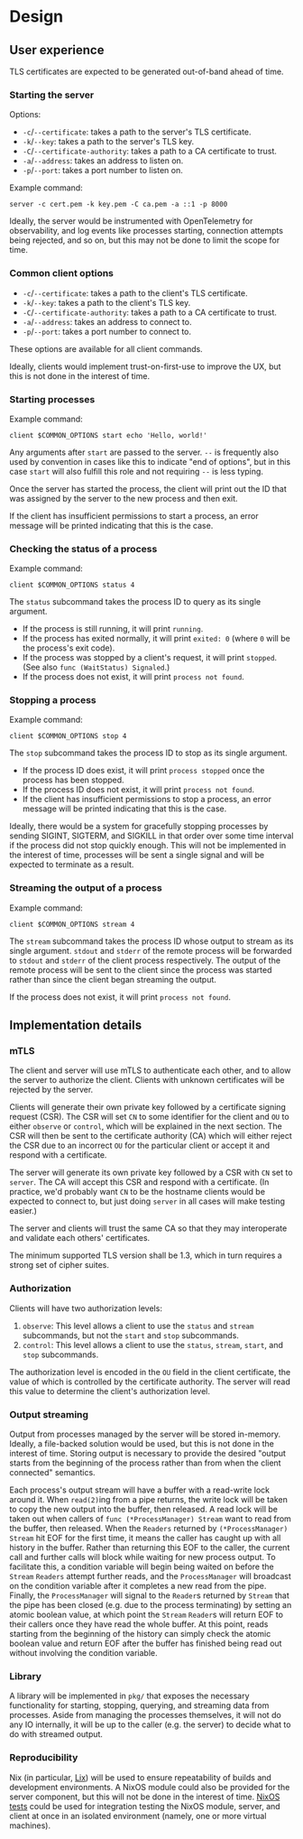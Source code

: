 # Design

## User experience

TLS certificates are expected to be generated out-of-band ahead of time.

### Starting the server

Options:

* `-c`/`--certificate`: takes a path to the server's TLS certificate.
* `-k`/`--key`: takes a path to the server's TLS key.
* `-C`/`--certificate-authority`: takes a path to a CA certificate to trust.
* `-a`/`--address`: takes an address to listen on.
* `-p`/`--port`: takes a port number to listen on.

Example command:

```console
server -c cert.pem -k key.pem -C ca.pem -a ::1 -p 8000
```

Ideally, the server would be instrumented with OpenTelemetry for observability,
and log events like processes starting, connection attempts being rejected, and
so on, but this may not be done to limit the scope for time.

### Common client options

* `-c`/`--certificate`: takes a path to the client's TLS certificate.
* `-k`/`--key`: takes a path to the client's TLS key.
* `-C`/`--certificate-authority`: takes a path to a CA certificate to trust.
* `-a`/`--address`: takes an address to connect to.
* `-p`/`--port`: takes a port number to connect to.

These options are available for all client commands.

Ideally, clients would implement trust-on-first-use to improve the UX, but this
is not done in the interest of time.

### Starting processes

Example command:

```console
client $COMMON_OPTIONS start echo 'Hello, world!'
```

Any arguments after `start` are passed to the server. `--` is frequently also
used by convention in cases like this to indicate "end of options", but in this
case `start` will also fulfill this role and not requiring `--` is less typing.

Once the server has started the process, the client will print out the ID that
was assigned by the server to the new process and then exit.

If the client has insufficient permissions to start a process, an error message
will be printed indicating that this is the case.

### Checking the status of a process

Example command:

```console
client $COMMON_OPTIONS status 4
```

The `status` subcommand takes the process ID to query as its single argument.

* If the process is still running, it will print `running`.
* If the process has exited normally, it will print `exited: 0` (where `0` will
  be the process's exit code).
* If the process was stopped by a client's request, it will print `stopped`.
  (See also `func (WaitStatus) Signaled`.)
* If the process does not exist, it will print `process not found`.

### Stopping a process

Example command:

```console
client $COMMON_OPTIONS stop 4
```

The `stop` subcommand takes the process ID to stop as its single argument.

* If the process ID does exist, it will print `process stopped` once the process
  has been stopped.
* If the process ID does not exist, it will print `process not found`.
* If the client has insufficient permissions to stop a process, an error
  message will be printed indicating that this is the case.

Ideally, there would be a system for gracefully stopping processes by sending
SIGINT, SIGTERM, and SIGKILL in that order over some time interval if the
process did not stop quickly enough. This will not be implemented in the
interest of time, processes will be sent a single signal and will be expected to
terminate as a result.

### Streaming the output of a process

Example command:

```console
client $COMMON_OPTIONS stream 4
```

The `stream` subcommand takes the process ID whose output to stream as its
single argument. `stdout` and `stderr` of the remote process will be forwarded
to `stdout` and `stderr` of the client process respectively. The output of the
remote process will be sent to the client since the process was started rather
than since the client began streaming the output.

If the process does not exist, it will print `process not found`.

## Implementation details

### mTLS

The client and server will use mTLS to authenticate each other, and to allow
the server to authorize the client. Clients with unknown certificates will be
rejected by the server.

Clients will generate their own private key followed by a certificate signing
request (CSR). The CSR will set `CN` to some identifier for the client and `OU`
to either `observe` or `control`, which will be explained in the next section.
The CSR will then be sent to the certificate authority (CA) which will either
reject the CSR due to an incorrect `OU` for the particular client or accept it
and respond with a certificate.

The server will generate its own private key followed by a CSR with `CN` set
to `server`. The CA will accept this CSR and respond with a certificate. (In
practice, we'd probably want `CN` to be the hostname clients would be expected
to connect to, but just doing `server` in all cases will make testing easier.)

The server and clients will trust the same CA so that they may interoperate and
validate each others' certificates.

The minimum supported TLS version shall be 1.3, which in turn requires a strong
set of cipher suites.

### Authorization

Clients will have two authorization levels:

1. `observe`: This level allows a client to use the `status` and `stream`
   subcommands, but not the `start` and `stop` subcommands.
2. `control`: This level allows a client to use the `status`, `stream`, `start`,
   and `stop` subcommands.

The authorization level is encoded in the `OU` field in the client certificate,
the value of which is controlled by the certificate authority. The server will
read this value to determine the client's authorization level.

### Output streaming

Output from processes managed by the server will be stored in-memory. Ideally,
a file-backed solution would be used, but this is not done in the interest of
time. Storing output is necessary to provide the desired "output starts from the
beginning of the process rather than from when the client connected" semantics.

Each process's output stream will have a buffer with a read-write lock around
it. When `read(2)`ing from a pipe returns, the write lock will be taken to copy
the new output into the buffer, then released. A read lock will be taken out
when callers of `func (*ProcessManager) Stream` want to read from the buffer,
then released. When the `Readers` returned by `(*ProcessManager) Stream` hit
EOF for the first time, it means the caller has caught up with all history in
the buffer. Rather than returning this EOF to the caller, the current call and
further calls will block while waiting for new process output. To facilitate
this, a condition variable will begin being waited on before the `Stream`
`Readers` attempt further reads, and the `ProcessManager` will broadcast on
the condition variable after it completes a new read from the pipe. Finally,
the `ProcessManager` will signal to the `Reader`s returned by `Stream` that the
pipe has been closed (e.g. due to the process terminating) by setting an atomic
boolean value, at which point the `Stream` `Reader`s will return EOF to their
callers once they have read the whole buffer. At this point, reads starting
from the beginning of the history can simply check the atomic boolean value and
return EOF after the buffer has finished being read out without involving the
condition variable.

### Library

A library will be implemented in `pkg/` that exposes the necessary functionality
for starting, stopping, querying, and streaming data from processes. Aside from
managing the processes themselves, it will not do any IO internally, it will be
up to the caller (e.g. the server) to decide what to do with streamed output.

### Reproducibility

Nix (in particular, [Lix]) will be used to ensure repeatability of builds and
development environments. A NixOS module could also be provided for the server
component, but this will not be done in the interest of time. [NixOS tests]
could be used for integration testing the NixOS module, server, and client at
once in an isolated environment (namely, one or more virtual machines).

[Lix]: https://lix.systems/
[NixOS tests]: https://nixos.org/manual/nixos/stable/#sec-nixos-tests
